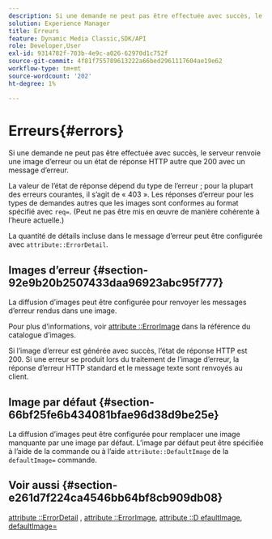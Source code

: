 ```yaml
---
description: Si une demande ne peut pas être effectuée avec succès, le serveur renvoie une image d’erreur ou un état de réponse HTTP autre que 200 avec un message d’erreur.
solution: Experience Manager
title: Erreurs
feature: Dynamic Media Classic,SDK/API
role: Developer,User
exl-id: 9314782f-703b-4e9c-a026-62970d1c752f
source-git-commit: 4f81f755789613222a66bed2961117604ae19e62
workflow-type: tm+mt
source-wordcount: '202'
ht-degree: 1%

---
```


# Erreurs{#errors}

Si une demande ne peut pas être effectuée avec succès, le serveur renvoie une image d’erreur ou un état de réponse HTTP autre que 200 avec un message d’erreur.

La valeur de l’état de réponse dépend du type de l’erreur ; pour la plupart des erreurs courantes, il s’agit de « 403 ». Les réponses d’erreur pour les types de demandes autres que les images sont conformes au format spécifié avec `req=`. (Peut ne pas être mis en œuvre de manière cohérente à l’heure actuelle.)

La quantité de détails incluse dans le message d’erreur peut être configurée avec `attribute::ErrorDetail`.

## Images d’erreur {#section-92e9b20b2507433daa96923abc95f777}

La diffusion d’images peut être configurée pour renvoyer les messages d’erreur rendus dans une image.

Pour plus d’informations, voir [attribute ::ErrorImage](../../../../../is-api/image-catalog/image-serving-api-ref/c-image-catalog-reference/c-attributes-reference/r-errorimage.md#reference-c494d5d8b2584fe3800f35baabd0292c) dans la référence du catalogue d’images.

Si l’image d’erreur est générée avec succès, l’état de réponse HTTP est 200. Si une erreur se produit lors du traitement de l’image d’erreur, la réponse d’erreur HTTP standard et le message texte sont renvoyés au client.

## Image par défaut {#section-66bf25fe6b434081bfae96d38d9be25e}

La diffusion d’images peut être configurée pour remplacer une image manquante par une image par défaut. L’image par défaut peut être spécifiée à l’aide de la commande ou à l’aide `attribute::DefaultImage` de la `defaultImage=` commande.

## Voir aussi {#section-e261d7f224ca4546bb64bf8cb909db08}

[attribute ::ErrorDetail](../../../../../is-api/image-catalog/image-serving-api-ref/c-image-catalog-reference/c-attributes-reference/r-errordetail.md#reference-4987c8cddcba4c88960170e49cafc561) , [attribute ::ErrorImage](../../../../../is-api/image-catalog/image-serving-api-ref/c-image-catalog-reference/c-attributes-reference/r-errorimage.md#reference-c494d5d8b2584fe3800f35baabd0292c), [attribute ::D efaultImage](../../../../../is-api/image-catalog/image-serving-api-ref/c-image-catalog-reference/c-attributes-reference/r-is-cat-defaultimage.md#reference-8e9900e129f54ed68462a3c2fc3bc433), [defaultImage=](../../../../../is-api/http-ref/image-serving-api-ref/c-http-protocol-reference/c-command-reference/r-is-http-defaultimage.md#reference-209aa6ce830f490483412eb26af67fd2)
